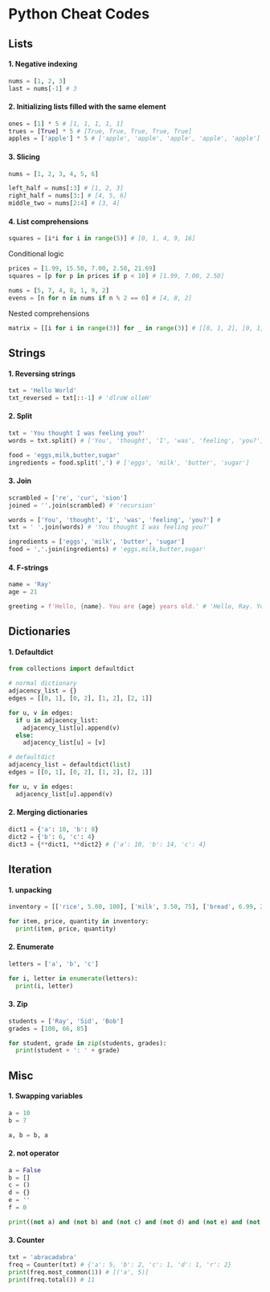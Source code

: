 # Python Cheat Codes

## Lists

#### 1. Negative indexing
```python
nums = [1, 2, 3]
last = nums[-1] # 3
```

#### 2. Initializing lists filled with the same element
```python
ones = [1] * 5 # [1, 1, 1, 1, 1]
trues = [True] * 5 # [True, True, True, True, True]
apples = ['apple'] * 5 # ['apple', 'apple', 'apple', 'apple', 'apple']
```

#### 3. Slicing
```python
nums = [1, 2, 3, 4, 5, 6]

left_half = nums[:3] # [1, 2, 3]
right_half = nums[3:] # [4, 5, 6]
middle_two = nums[2:4] # [3, 4]
```

#### 4. List comprehensions
```python
squares = [i*i for i in range(5)] # [0, 1, 4, 9, 16]
```
Conditional logic
```python
prices = [1.99, 15.50, 7.00, 2.50, 21.69]
squares = [p for p in prices if p < 10] # [1.99, 7.00, 2.50]

nums = [5, 7, 4, 8, 1, 9, 2]
evens = [n for n in nums if n % 2 == 0] # [4, 8, 2]
```
Nested comprehensions
```python
matrix = [[i for i in range(3)] for _ in range(3)] # [[0, 1, 2], [0, 1, 2], [0, 1, 2]]
```


## Strings

#### 1. Reversing strings
```python
txt = 'Hello World'
txt_reversed = txt[::-1] # 'dlroW olleH'
```

#### 2. Split
```python
txt = 'You thought I was feeling you?'
words = txt.split() # ['You', 'thought', 'I', 'was', 'feeling', 'you?']

food = 'eggs,milk,butter,sugar'
ingredients = food.split(',') # ['eggs', 'milk', 'butter', 'sugar']
```

#### 3. Join
```python
scrambled = ['re', 'cur', 'sion']
joined = ''.join(scrambled) # 'recursion'

words = ['You', 'thought', 'I', 'was', 'feeling', 'you?'] # 
txt = ' '.join(words) # 'You thought I was feeling you?'

ingredients = ['eggs', 'milk', 'butter', 'sugar']
food = ','.join(ingredients) # 'eggs,milk,butter,sugar'
```


#### 4. F-strings
```python
name = 'Ray'
age = 21

greeting = f'Hello, {name}. You are {age} years old.' # 'Hello, Ray. You are 21 years old.'
```

## Dictionaries

#### 1. Defaultdict
```python
from collections import defaultdict

# normal dictionary
adjacency_list = {}
edges = [[0, 1], [0, 2], [1, 2], [2, 1]]

for u, v in edges:
  if u in adjacency_list:
    adjacency_list[u].append(v)
  else:
    adjacency_list[u] = [v]

# defaultdict
adjacency_list = defaultdict(list)
edges = [[0, 1], [0, 2], [1, 2], [2, 1]]

for u, v in edges:
  adjacency_list[u].append(v)
```

#### 2. Merging dictionaries
```python
dict1 = {'a': 10, 'b': 8}
dict2 = {'b': 6, 'c': 4}
dict3 = {**dict1, **dict2} # {'a': 10, 'b': 14, 'c': 4}
```

## Iteration

#### 1. unpacking
```python
inventory = [['rice', 5.00, 100], ['milk', 3.50, 75], ['bread', 6.99, 200]]

for item, price, quantity in inventory:
  print(item, price, quantity)
```

#### 2. Enumerate
```python
letters = ['a', 'b', 'c']

for i, letter in enumerate(letters):
  print(i, letter)
```

#### 3. Zip
```python
students = ['Ray', 'Sid', 'Bob']
grades = [100, 66, 85]

for student, grade in zip(students, grades):
  print(student + ': ' + grade)
```

## Misc

#### 1. Swapping variables
```python
a = 10
b = 7

a, b = b, a
```

#### 2. not operator
```python
a = False
b = []
c = ()
d = {}
e = ''
f = 0

print((not a) and (not b) and (not c) and (not d) and (not e) and (not f)) # True
```

#### 3. Counter
```python
txt = 'abracadabra'
freq = Counter(txt) # {'a': 5, 'b': 2, 'c': 1, 'd': 1, 'r': 2}
print(freq.most_common(1)) # [('a', 5)]
print(freq.total()) # 11
```



